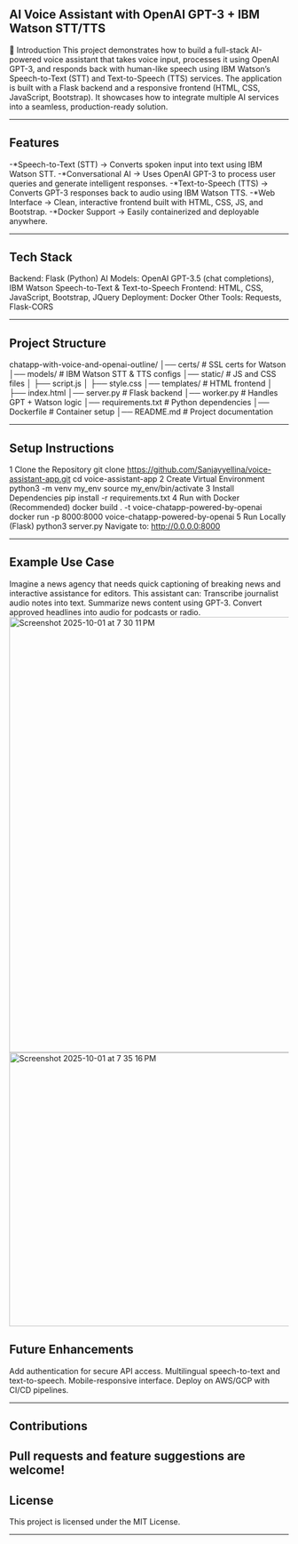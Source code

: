 ## AI Voice Assistant with OpenAI GPT-3 + IBM Watson STT/TTS
📌 Introduction
This project demonstrates how to build a full-stack AI-powered voice assistant that takes voice input, processes it using OpenAI GPT-3, and responds back with human-like speech using IBM Watson’s Speech-to-Text (STT) and Text-to-Speech (TTS) services.
The application is built with a Flask backend and a responsive frontend (HTML, CSS, JavaScript, Bootstrap). It showcases how to integrate multiple AI services into a seamless, production-ready solution.

---

## Features
 -*Speech-to-Text (STT) → Converts spoken input into text using IBM Watson STT.
 -*Conversational AI → Uses OpenAI GPT-3 to process user queries and generate intelligent responses.
 -*Text-to-Speech (TTS) → Converts GPT-3 responses back to audio using IBM Watson TTS.
 -*Web Interface → Clean, interactive frontend built with HTML, CSS, JS, and Bootstrap.
 -*Docker Support → Easily containerized and deployable anywhere.

 ---
 
## Tech Stack
Backend: Flask (Python)
AI Models: OpenAI GPT-3.5 (chat completions), IBM Watson Speech-to-Text & Text-to-Speech
Frontend: HTML, CSS, JavaScript, Bootstrap, JQuery
Deployment: Docker
Other Tools: Requests, Flask-CORS

---

##  Project Structure
chatapp-with-voice-and-openai-outline/
│── certs/                  # SSL certs for Watson
│── models/                 # IBM Watson STT & TTS configs
│── static/                 # JS and CSS files
│   ├── script.js
│   ├── style.css
│── templates/              # HTML frontend
│   ├── index.html
│── server.py               # Flask backend
│── worker.py               # Handles GPT + Watson logic
│── requirements.txt        # Python dependencies
│── Dockerfile              # Container setup
│── README.md               # Project documentation

---

## Setup Instructions
1️ Clone the Repository
git clone https://github.com/Sanjayyellina/voice-assistant-app.git
cd voice-assistant-app
2️ Create Virtual Environment
python3 -m venv my_env
source my_env/bin/activate
3️ Install Dependencies
pip install -r requirements.txt
4️ Run with Docker (Recommended)
docker build . -t voice-chatapp-powered-by-openai
docker run -p 8000:8000 voice-chatapp-powered-by-openai
5️ Run Locally (Flask)
python3 server.py
Navigate to:
 http://0.0.0.0:8000

 ---
 
## Example Use Case
Imagine a news agency that needs quick captioning of breaking news and interactive assistance for editors. This assistant can:
Transcribe journalist audio notes into text.
Summarize news content using GPT-3.
Convert approved headlines into audio for podcasts or radio.
<img width="1245" height="784" alt="Screenshot 2025-10-01 at 7 30 11 PM" src="https://github.com/user-attachments/assets/73a3aee8-2751-49fd-8b4c-40bd33efbdb1" />
<img width="1019" height="493" alt="Screenshot 2025-10-01 at 7 35 16 PM" src="https://github.com/user-attachments/assets/4e1f21c6-cfd7-412d-a421-725b616b1300" />


##  Future Enhancements
 Add authentication for secure API access.
 Multilingual speech-to-text and text-to-speech.
 Mobile-responsive interface.
 Deploy on AWS/GCP with CI/CD pipelines.

---

## Contributions
Pull requests and feature suggestions are welcome!
---

## License
This project is licensed under the MIT License.

---
